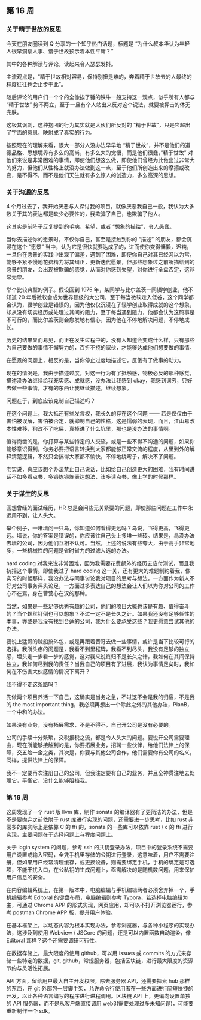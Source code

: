 ## 第 16 周

### 关于精于世故的反思

今天在朋友圈读到 Q 分享的一个知乎热门话题，标题是 “为什么叔本华认为年轻人很早洞察人事、谙于世故预示着本性平庸？”

其中的各种解读与评论，读起来令人瑟瑟发抖。

主流观点是，“精于世故相对容易，保持别扭是难的，奔着精于世故去的人最终的程度往往也会止步于此”。

随后评论的用户们一个个的全像挨了锤的铁牛一般支持这一观点，似乎所有人都与 “精于世故” 势不两立，至于一旦有个人站出来反对这个说法，就要被抨击的体无完肤。

这极其讽刺，这种抱团的行为其实就是大伙们所反对的 “精于世故”，只是它超出了字面的意思，映射成了真实的行为。

按照现在的理解来看，很大一部分人没办法早早地 “精于世故”，并不是他们的道德品格、思想境界有多么的高尚，有多么大的觉悟，而是他们很蠢，”精于世故” 对他们来说是非常困难的事情，即使他们想这么做，即使他们曾经为此做出过非常大的努力，但他们从性格上就没办法做到这一点，至于他们所创造出来的摩擦或改变，是不得不，而不是他们天生就有多么惊人的创造力，多么高深的思想。


### 关于沟通的反思

4 个月过去了，我开始厌恶与人探讨我的项目，就像厌恶我自己一般，我认为大多数关于其的表达都是缺少必要性的，我欺骗了自己，也欺骗了他人。

这其实是前阵子反复提到的毛病，希望，或者 “想象的描绘”，令人愚蠢。

当你去描述你的愿景时，不仅你自己，甚至是接触到你的 “描述” 的朋友，都会沉浸在这个 “愿景” 当中，认为它是很快就要达成了的，进而使你变得慵懒，迟钝，一旦你在愿景的实践中出现了偏差，遇到了困难，即便你自己对其已经习以为常，能够不紧不慢地花费精力将其纠正，更新迭代愿景，但那些想象过之前所描绘到的愿景的朋友，会出现被欺骗的感觉，从而对你感到失望，对你进行全盘否定，这非常无奈。

举个比较典型的例子。假设回到 1975 年，某同学与比尔盖茨一同辍学创业，他不知道 20 年后微软会成为世界顶级的大公司，至于每当微软走入低谷，这个同学都会认为，辍学创业是错误的，因为他仅仅沉浸在了辍学创业取得成就的这个想象，却从没有切实经历或处理过其间的阻力，至于每当遇到阻力，他都会认为这码事是不可行的，而比尔盖茨则会愈发地有信心，因为他在不停地解决问题，不停地成长。

历史的结果显而易见，而正在发生过程中的，没有人知道会变成什么样，只有那些为自己要做的事情不懈努力的，百折不挠的家伙，才能够达成他们想要做的事情。

在愿景的问题上，相反的是，当你停止过度地描述它，反倒有了做事的动力。

现在的情况是，我由于描述过度，对这一行为有了抵触感，物极必反的那种感觉，描述没办法继续给我充实感、成就感，没办法让我感到 okay，我感到词穷，只好去做一些事情，才有的东西让我继续描述，继续想象。

问题在于，到底应该克制自己描述吗？

在这个问题上，我大抵还有些发言权，我长久的存在这个问题 —— 若是仅仅由于害怕被误解，害怕被否定，就抑制自己的性格，这是懦弱的表现，而且，江山易改本性难移，狗改不了吃屎，真掉进了什么坑里，那也是没办法的事情啊。

值得商凿的是，你打算与某些特定的人交流，或是一些不得不沟通的问题，如果你能够意识得到，你务必要把语言转换到大家都能够正常交流的程度，从里到外的解释清楚逻辑，不然只会搞得大家都不愉快，不停地绕弯子，解决不了问题。

老实说，真应该想个办法禁止自己说话，比如给自己创造更大的困难，我有时间讲话不如多看点书，多锻炼锻炼表达想法，该多读点书，像上学的时候那样。


### 关于谋生的反思

回想曾经的面试经历，HR 总是会问些无关紧要的问题，即使那些问题在工作中永远用不到，让人头大。

举个例子，一堵墙问一只鸟，你知道如何看得更远吗？鸟说，飞得更高，飞得更远。墙说，你的答案是错误的，你应该往自己头上多堆一些砖。结果是，鸟没办法去墙的公司，因为他们互相不认可。当然，上述的说法有些夸大，由于高手非常地多，一些机械性的问题是省时省力的过滤人选的办法。

hard coding 对我来说非常困难，因为我需要花费额外的经历去应付测试，而且我抗拒这个事情。即使我过了 hard coding 这一关，还有更大的难题制约着我，像实习的时候那样，我没办法与同事讨论我对项目的思考与想法，一方面作为新人不好对公司事务评头论足，一方面过多表达自己的想法会让人们以为你对公司的工作心不在焉，身在曹营心在汉的那种。

当然，如果是一些足够优秀有趣的公司，他们的项目大概也该是有趣、值得奋斗的？当个螺丝钉倒也可以想象？不过一定不是长久之计。如果我还没有足够任性的本事，亦或是我没有找到合适的公司，我为什么要承受这些？我更愿意尝试其他的办法。

要说上猛哥的贼船搞外包，或是再跟着晋哥去做一些事情，或许是当下比较可行的选择。我所头疼的问题是，我看不到里程碑，我看不到尽头，我没有足够的独立感，埋头走一步看一步的感觉，这对我来说终归不是长久之计，我如何在其间保持独立，我如何尽到我的责任？当我自己的项目有了进展，我认为事情足矣时，我如何在不伤害大伙感情的情况下离开？

我不得不走这条路吗？

先做两个项目养活一下自己，这确实是当务之急，不过这不会是我的归宿，不是我的 the most important thing，我必须再想出一个除此之外的其他办法，PlanB，一个中和的办法。

如果没有业务，没有拓展需求，不是不得不，自己开公司是没有必要的。

公司的手续十分繁琐，交税报税之流，都是令人头大的问题。要说开公司需要理由，现在所能够接触到的是，你要拓展业务，招聘一些伙伴，给他们法律上的保障，交五险一金之类，其次是，你要与其他公司合作，他们需要你有公司的名义，同样，提供法律上的保障。

我不一定要再次注册自己的公司，但我注定要有自己的业务，并且全神贯注地去处理它，平衡它，没什么能够阻挡我。


### 第 16 周

这周发现了一个 rust 版 llvm 库，制作 sonata 的编译器有了更简洁的办法，但是不是要抛弃之前依附于 rust 库进行实现的问题，还需要进一步思考，比如 rust 非常多的库实际上是依靠 C 的 ffi 的，sonata 的一些库可以依靠 rust / c 的 ffi 进行实现，主要问题在于选择问题上与程度问题上。

关于 login system 的问题，参考 ssh 的共钥登录办法，项目中的登录系统不需要用户设置或输入密码，全凭手机里存储的公钥进行登录，这意味着，用户不需要注册，但如果用户经常清理缓存，或更换设备，则需要绑定手机，手机的绑定是可选项，不能干扰入口，在公私钥的生成问题上，亟需解决的是随机数问题，用来保护用户信息的安全。

在内容编辑系统上，在第一版本中，电脑编辑与手机编辑两者必须舍弃掉一个，手机编辑参考 Editoral 的键盘布局，电脑编辑则参考 Typora，若选择电脑编辑为主，可通过 Chrome APP 的形式实现，网页应用，却可以不打开浏览器运行，参考 postman Chrome APP 版，提升用户体验。

在基本框架上，以动态内容为根本实现办法，参考浏览器，与各种小程序的实现办法，这涉及到使用 Webview / JSCore 的问题，还是可以内置函数自动渲染，像 Editoral 那样？这个还需要调研可行性。

在数据存储上，最大限度的使用 github，可以用 issues 或 commits 的方式来存储一些特定的数据，git, github，常规服务器，包括区块链，进行最大限度的资源节约与灵活性拓展。

API 方面，留给用户最大自主开发权限，除去服务器 API，还需要探索 hub 那样的东西，在 git 外部包一层脚手架，允许命令行使用者在一些方面进行简短快捷的开发，以此各种语言编写的程序进行进程调用。区块链 API 上，更偏向设置单独的 API 服务器，而不是从客户端直接调用 web3(需要处理过多未知问题)，可能要重新制作一个 sdk。
